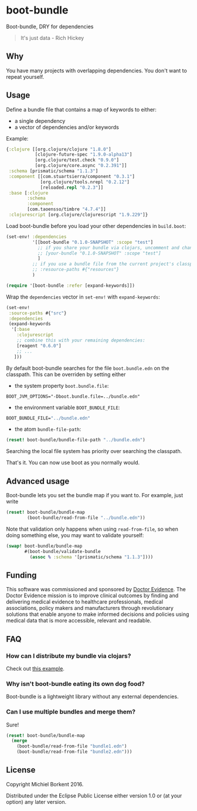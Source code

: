 # boot-bundle
Boot-bundle, DRY for dependencies

> It's just data - Rich Hickey

## Why
You have many projects with overlapping dependencies. You don't want to repeat yourself. 

## Usage
Define a bundle file that contains a map of keywords to either:
- a single dependency
- a vector of dependencies and/or keywords

Example:
```clojure
{:clojure [[org.clojure/clojure "1.8.0"]
           [clojure-future-spec "1.9.0-alpha13"]
           [org.clojure/test.check "0.9.0"]
           [org.clojure/core.async "0.2.391"]]
 :schema [prismatic/schema "1.1.3"]
 :component [[com.stuartsierra/component "0.3.1"]
             [org.clojure/tools.nrepl "0.2.12"]
             [reloaded.repl "0.2.3"]]
 :base [:clojure
        :schema
        :component
        [com.taoensso/timbre "4.7.4"]]
 :clojurescript [org.clojure/clojurescript "1.9.229"]}
```

Load boot-bundle before you load your other dependencies in `build.boot`:

```clojure
(set-env! :dependencies
          '[[boot-bundle "0.1.0-SNAPSHOT" :scope "test"]
            ;; if you share your bundle via clojars, uncomment and change:
            ;; [your-bundle "0.1.0-SNAPSHOT" :scope "test"]
            ]
          ;; if you use a bundle file from the current project's classpath, uncomment:
          ;; :resource-paths #{"resources"}
          )

(require '[boot-bundle :refer [expand-keywords]])
```

Wrap the `dependencies` vector in `set-env!` with `expand-keywords`:

```clojure
(set-env!
 :source-paths #{"src"}
 :dependencies
 (expand-keywords
  '[:base
    :clojurescript
    ;; combine this with your remaining dependencies:
    [reagent "0.6.0"]
    ;; ...
   ]))
```      
By default boot-bundle searches for the file `boot.bundle.edn` on the classpath.
This can be overriden by setting either

- the system property `boot.bundle.file`:
```
BOOT_JVM_OPTIONS="-Dboot.bundle.file=../bundle.edn"
```
- the environment variable `BOOT_BUNDLE_FILE`:

``` clojure
BOOT_BUNDLE_FILE="../bundle.edn"
```

- the atom `bundle-file-path`:

``` clojure
(reset! boot-bundle/bundle-file-path "../bundle.edn")
```

Searching the local file system has priority over searching the classpath.

That's it. You can now use boot as you normally would.

## Advanced usage

Boot-bundle lets you set the bundle map if you want to. For example, just write

```clojure
(reset! boot-bundle/bundle-map
        (boot-bundle/read-from-file "../bundle.edn"))
```

Note that validation only happens when using `read-from-file`, so when doing
something else, you may want to validate yourself:
 
```clojure
(swap! boot-bundle/bundle-map
       #(boot-bundle/validate-bundle 
         (assoc % :schema '[prismatic/schema "1.1.3"])))
```

## Funding

This software was commissioned and sponsored by [Doctor Evidence](http://doctorevidence.com/). The Doctor Evidence mission is to improve clinical outcomes by finding and delivering medical evidence to healthcare professionals, medical associations, policy makers and manufacturers through revolutionary solutions that enable anyone to make informed decisions and policies using medical data that is more accessible, relevant and readable.

## FAQ
### How can I distribute my bundle via clojars?

Check out [this example](https://github.com/borkdude/boot.bundle.edn).

### Why isn't boot-bundle eating its own dog food? 

Boot-bundle is a lightweight library without any external dependencies. 

### Can I use multiple bundles and merge them?

Sure!
```clojure
(reset! boot-bundle/bundle-map 
  (merge 
    (boot-bundle/read-from-file "bundle1.edn")
    (boot-bundle/read-from-file "bundle2.edn")))
```

## License

Copyright Michiel Borkent 2016.

Distributed under the Eclipse Public License either version 1.0 or (at your option) any later version.
